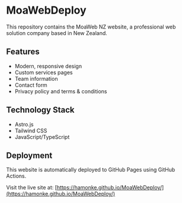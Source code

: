 # MoaWebDeploy

This repository contains the MoaWeb NZ website, a professional web solution company based in New Zealand.

## Features

- Modern, responsive design
- Custom services pages
- Team information
- Contact form
- Privacy policy and terms & conditions

## Technology Stack

- Astro.js
- Tailwind CSS
- JavaScript/TypeScript

## Deployment

This website is automatically deployed to GitHub Pages using GitHub Actions.

Visit the live site at: [https://hamonke.github.io/MoaWebDeploy/](https://hamonke.github.io/MoaWebDeploy/) 